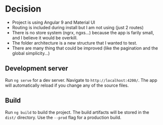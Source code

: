 # Decision 

- Project is using Angular 9 and Material UI
- Routing is included during install but I am not using (just 2 routes)
- There is no store system (ngrx, ngxs...) because the app is farily small, and I believe it would be overkill.
- The folder architecture is a new structure that I wanted to test.
- There are many thing that could be improved (like the pagination and the global simplicity...)

## Development server

Run `ng serve` for a dev server. Navigate to `http://localhost:4200/`. The app will automatically reload if you change any of the source files.

## Build

Run `ng build` to build the project. The build artifacts will be stored in the `dist/` directory. Use the `--prod` flag for a production build.
